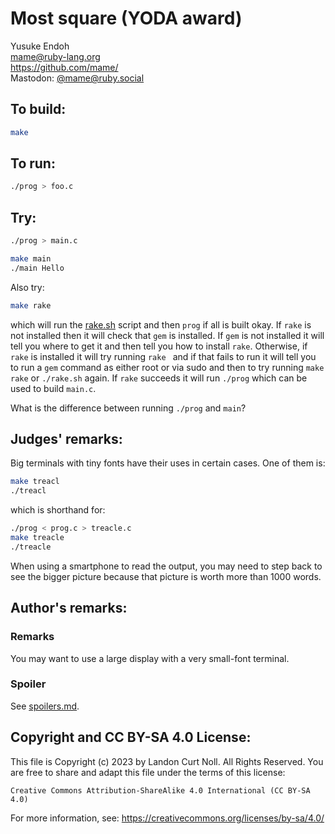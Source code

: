 # Most square (YODA award)

Yusuke Endoh<br>
<mame@ruby-lang.org><br>
<https://github.com/mame/>  
Mastodon: [@mame@ruby.social](https://ruby.social/@mame)  

## To build:

```sh
make
```

## To run:

```sh
./prog > foo.c
```

## Try:

```sh
./prog > main.c

make main
./main Hello
```

Also try:

```sh
make rake
```

which will run the [rake.sh](rake.sh) script and then `prog` if all is built
okay. If `rake` is not installed then it will check that `gem` is installed. If
`gem` is not installed it will tell you where to get it and then tell you how to
install `rake`. Otherwise, if `rake` is installed it will try running `rake `
and if that fails to run it will tell you to run a `gem` command as either root
or via sudo and then to try running `make rake` or `./rake.sh` again. If `rake`
succeeds it will run `./prog` which can be used to build `main.c`.

What is the difference between running `./prog` and `main`?


## Judges' remarks:

Big terminals with tiny fonts have their uses in certain cases.
One of them is:

```sh
make treacl
./treacl
```

which is shorthand for:

```sh
./prog < prog.c > treacle.c
make treacle
./treacle
```


When using a smartphone to read the output, you may need to
step back to see the bigger picture because that picture is worth
more than 1000 words.

## Author's remarks:

### Remarks

You may want to use a large display with a very small-font terminal.

### Spoiler

See [spoilers.md](spoilers.md).

## Copyright and CC BY-SA 4.0 License:

This file is Copyright (c) 2023 by Landon Curt Noll.  All Rights Reserved.
You are free to share and adapt this file under the terms of this license:

    Creative Commons Attribution-ShareAlike 4.0 International (CC BY-SA 4.0)

For more information, see: https://creativecommons.org/licenses/by-sa/4.0/
